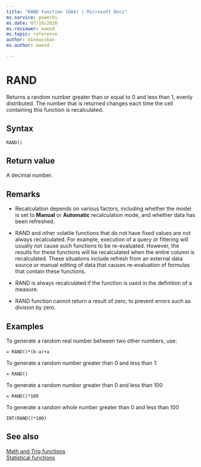 ```yaml
---
title: "RAND function (DAX) | Microsoft Docs"
ms.service: powerbi 
ms.date: 07/10/2020
ms.reviewer: owend
ms.topic: reference
author: minewiskan
ms.author: owend

---
```

# RAND

Returns a random number greater than or equal to 0 and less than 1, evenly distributed. The number that is returned changes each time the cell containing this function is recalculated.  
  
## Syntax  
  
```dax
RAND()  
```
  
## Return value

A decimal number.  
  
## Remarks

- Recalculation depends on various factors, including whether the model is set to **Manual** or **Automatic** recalculation mode, and whether data has been refreshed.
  
- RAND and other volatile functions that do not have fixed values are not always recalculated. For example, execution of a query or filtering will usually not cause such functions to be re-evaluated. However, the results for these functions will be recalculated when the entire column is recalculated. These situations include refresh from an external data source or manual editing of data that causes re-evaluation of formulas that contain these functions.  
  
- RAND is always recalculated if the function is used in the definition of a measure.  
  
- RAND function cannot return a result of zero, to prevent errors such as division by zero.  
  
## Examples

To generate a random real number between two other numbers, use:  
  
```dax
= RAND()*(b-a)+a

```

To generate a random number greater than 0 and less than 1:

```dax
= RAND()

```

To generate a random number greater than 0 and less than 100

```dax
= RAND()*100

```

To generate a random whole number greater than 0 and less than 100

```dax
INT(RAND()*100)

```

## See also

[Math and Trig functions](math-and-trig-functions-dax.md)  
[Statistical functions](statistical-functions-dax.md)  
  
